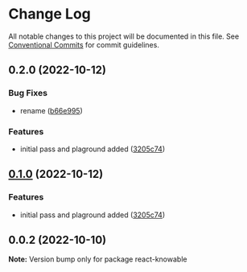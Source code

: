 # Change Log

All notable changes to this project will be documented in this file.
See [Conventional Commits](https://conventionalcommits.org) for commit guidelines.

## 0.2.0 (2022-10-12)


### Bug Fixes

* rename ([b66e995](https://github.com/corlogixco/react-knowable/commit/b66e995b5d80345c7e1415f62ceb30c9c23547f4))


### Features

* initial pass and plaground added ([3205c74](https://github.com/corlogixco/react-knowable/commit/3205c74107f1c6a53aa874944f40b5f94ba0dcfa))





## [0.1.0](https://github.com/corlogixco/react-knowable/compare/react-knowable@0.0.2...react-knowable@0.1.0) (2022-10-12)


### Features

* initial pass and plaground added ([3205c74](https://github.com/corlogixco/react-knowable/commit/3205c74107f1c6a53aa874944f40b5f94ba0dcfa))





## 0.0.2 (2022-10-10)

**Note:** Version bump only for package react-knowable
